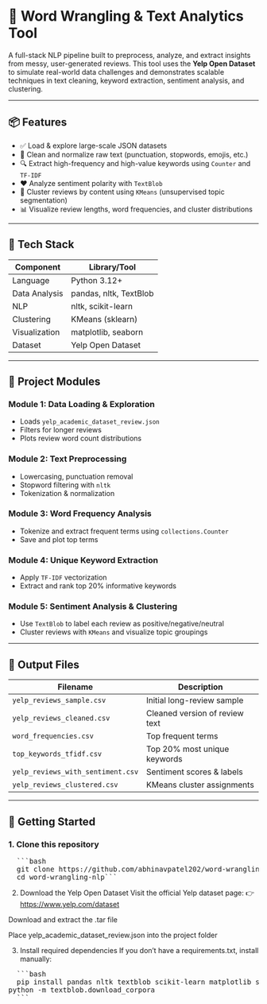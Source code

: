 # 🧠 Word Wrangling & Text Analytics Tool

A full-stack NLP pipeline built to preprocess, analyze, and extract insights from messy, user-generated reviews. This tool uses the **Yelp Open Dataset** to simulate real-world data challenges and demonstrates scalable techniques in text cleaning, keyword extraction, sentiment analysis, and clustering.

---

## 📦 Features

- ✅ Load & explore large-scale JSON datasets  
- 🧹 Clean and normalize raw text (punctuation, stopwords, emojis, etc.)  
- 🔍 Extract high-frequency and high-value keywords using `Counter` and `TF-IDF`  
- ❤️ Analyze sentiment polarity with `TextBlob`  
- 🔄 Cluster reviews by content using `KMeans` (unsupervised topic segmentation)  
- 📊 Visualize review lengths, word frequencies, and cluster distributions  

---

## 🔧 Tech Stack

| Component     | Library/Tool           |
|---------------|------------------------|
| Language      | Python 3.12+           |
| Data Analysis | pandas, nltk, TextBlob |
| NLP           | nltk, scikit-learn     |
| Clustering    | KMeans (sklearn)       |
| Visualization | matplotlib, seaborn    |
| Dataset       | Yelp Open Dataset      |

---

## 🧪 Project Modules

### Module 1: Data Loading & Exploration
- Loads `yelp_academic_dataset_review.json`
- Filters for longer reviews
- Plots review word count distributions

### Module 2: Text Preprocessing
- Lowercasing, punctuation removal
- Stopword filtering with `nltk`
- Tokenization & normalization

### Module 3: Word Frequency Analysis
- Tokenize and extract frequent terms using `collections.Counter`
- Save and plot top terms

### Module 4: Unique Keyword Extraction
- Apply `TF-IDF` vectorization
- Extract and rank top 20% informative keywords

### Module 5: Sentiment Analysis & Clustering
- Use `TextBlob` to label each review as positive/negative/neutral
- Cluster reviews with `KMeans` and visualize topic groupings

---

## 📂 Output Files

| Filename                          | Description                      |
|----------------------------------|----------------------------------|
| `yelp_reviews_sample.csv`        | Initial long-review sample       |
| `yelp_reviews_cleaned.csv`       | Cleaned version of review text   |
| `word_frequencies.csv`           | Top frequent terms               |
| `top_keywords_tfidf.csv`         | Top 20% most unique keywords     |
| `yelp_reviews_with_sentiment.csv`| Sentiment scores & labels        |
| `yelp_reviews_clustered.csv`     | KMeans cluster assignments       |

---

## 🚀 Getting Started

### 1. Clone this repository

<pre>
  ```bash
  git clone https://github.com/abhinavpatel202/word-wrangling-nlp.git
  cd word-wrangling-nlp```</pre>

2. Download the Yelp Open Dataset
Visit the official Yelp dataset page:
👉 https://www.yelp.com/dataset

Download and extract the .tar file

Place yelp_academic_dataset_review.json into the project folder

3. Install required dependencies
If you don’t have a requirements.txt, install manually:
<pre>
  ```bash
  pip install pandas nltk textblob scikit-learn matplotlib seaborn
python -m textblob.download_corpora
  ```
</pre>














